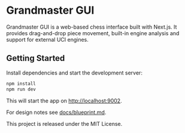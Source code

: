 # Grandmaster GUI

Grandmaster GUI is a web-based chess interface built with Next.js. It provides drag-and-drop piece movement, built-in engine analysis and support for external UCI engines.

## Getting Started

Install dependencies and start the development server:

```bash
npm install
npm run dev
```

This will start the app on <http://localhost:9002>.

For design notes see [docs/blueprint.md](docs/blueprint.md).

This project is released under the MIT License.
